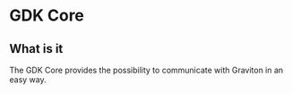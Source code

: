 # GDK Core

## What is it
The GDK Core provides the possibility to communicate with Graviton in an easy way.

